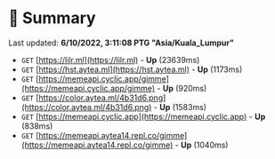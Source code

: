 # 📖 Summary
Last updated: **6/10/2022, 3:11:08 PTG "Asia/Kuala_Lumpur"**

- `GET` [https://lilr.ml](https://lilr.ml) - **Up** (23639ms)
- `GET` [https://hst.aytea.ml](https://hst.aytea.ml) - **Up** (1173ms)
- `GET` [https://memeapi.cyclic.app/gimme](https://memeapi.cyclic.app/gimme) - **Up** (920ms)
- `GET` [https://color.aytea.ml/4b31d6.png](https://color.aytea.ml/4b31d6.png) - **Up** (1583ms)
- `GET` [https://memeapi.cyclic.app](https://memeapi.cyclic.app) - **Up** (838ms)
- `GET` [https://memeapi.aytea14.repl.co/gimme](https://memeapi.aytea14.repl.co/gimme) - **Up** (1040ms)
